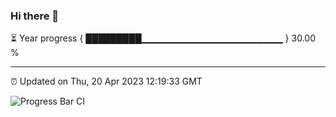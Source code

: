 ### Hi there 👋

⏳ Year progress { █████████▁▁▁▁▁▁▁▁▁▁▁▁▁▁▁▁▁▁▁▁▁ } 30.00 %

---

⏰ Updated on Thu, 20 Apr 2023 12:19:33 GMT

![Progress Bar CI](https://github.com/liununu/liununu/workflows/Progress%20Bar%20CI/badge.svg)

